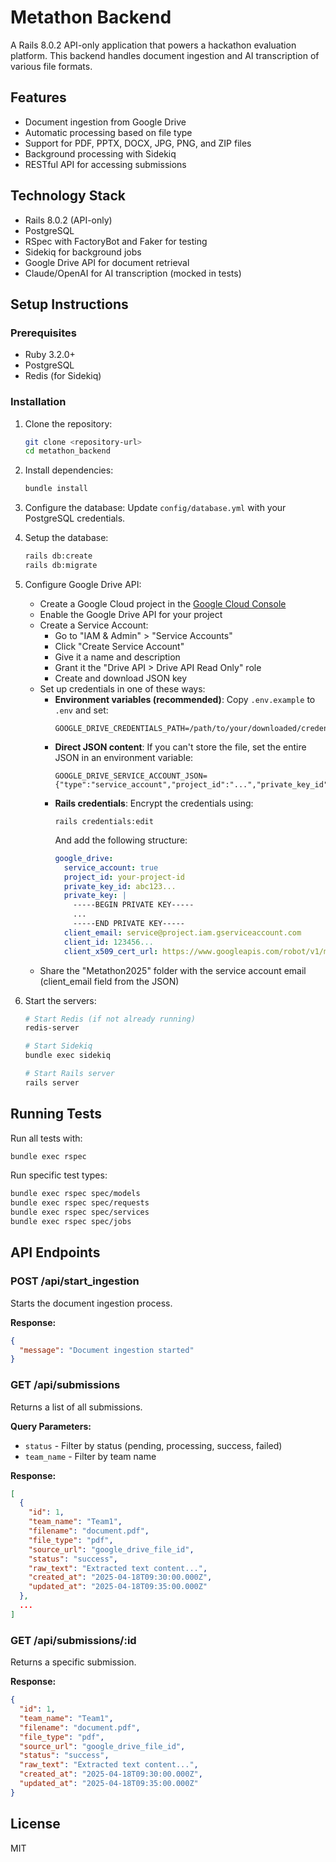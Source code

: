 # Metathon Backend

A Rails 8.0.2 API-only application that powers a hackathon evaluation platform. This backend handles document ingestion and AI transcription of various file formats.

## Features

- Document ingestion from Google Drive
- Automatic processing based on file type
- Support for PDF, PPTX, DOCX, JPG, PNG, and ZIP files
- Background processing with Sidekiq
- RESTful API for accessing submissions

## Technology Stack

- Rails 8.0.2 (API-only)
- PostgreSQL
- RSpec with FactoryBot and Faker for testing
- Sidekiq for background jobs
- Google Drive API for document retrieval
- Claude/OpenAI for AI transcription (mocked in tests)

## Setup Instructions

### Prerequisites

- Ruby 3.2.0+
- PostgreSQL
- Redis (for Sidekiq)

### Installation

1. Clone the repository:
   ```bash
   git clone <repository-url>
   cd metathon_backend
   ```

2. Install dependencies:
   ```bash
   bundle install
   ```

3. Configure the database:
   Update `config/database.yml` with your PostgreSQL credentials.

4. Setup the database:
   ```bash
   rails db:create
   rails db:migrate
   ```

5. Configure Google Drive API:
   - Create a Google Cloud project in the [Google Cloud Console](https://console.cloud.google.com/)
   - Enable the Google Drive API for your project
   - Create a Service Account:
     - Go to "IAM & Admin" > "Service Accounts"
     - Click "Create Service Account"
     - Give it a name and description
     - Grant it the "Drive API > Drive API Read Only" role
     - Create and download JSON key
   - Set up credentials in one of these ways:
     - **Environment variables (recommended)**: Copy `.env.example` to `.env` and set:
       ```
       GOOGLE_DRIVE_CREDENTIALS_PATH=/path/to/your/downloaded/credentials.json
       ```
     - **Direct JSON content**: If you can't store the file, set the entire JSON in an environment variable:
       ```
       GOOGLE_DRIVE_SERVICE_ACCOUNT_JSON={"type":"service_account","project_id":"...","private_key_id":"...","private_key":"...","client_email":"...","client_id":"...","auth_uri":"...","token_uri":"...","auth_provider_x509_cert_url":"...","client_x509_cert_url":"..."}
       ```
     - **Rails credentials**: Encrypt the credentials using:
       ```
       rails credentials:edit
       ```
       And add the following structure:
       ```yaml
       google_drive:
         service_account: true
         project_id: your-project-id
         private_key_id: abc123...
         private_key: |
           -----BEGIN PRIVATE KEY-----
           ...
           -----END PRIVATE KEY-----
         client_email: service@project.iam.gserviceaccount.com
         client_id: 123456...
         client_x509_cert_url: https://www.googleapis.com/robot/v1/metadata/x509/service%40project.iam.gserviceaccount.com
       ```
   - Share the "Metathon2025" folder with the service account email (client_email field from the JSON)

6. Start the servers:
   ```bash
   # Start Redis (if not already running)
   redis-server

   # Start Sidekiq
   bundle exec sidekiq

   # Start Rails server
   rails server
   ```

## Running Tests

Run all tests with:
```bash
bundle exec rspec
```

Run specific test types:
```bash
bundle exec rspec spec/models
bundle exec rspec spec/requests
bundle exec rspec spec/services
bundle exec rspec spec/jobs
```

## API Endpoints

### POST /api/start_ingestion
Starts the document ingestion process.

**Response:**
```json
{
  "message": "Document ingestion started"
}
```

### GET /api/submissions
Returns a list of all submissions.

**Query Parameters:**
- `status` - Filter by status (pending, processing, success, failed)
- `team_name` - Filter by team name

**Response:**
```json
[
  {
    "id": 1,
    "team_name": "Team1",
    "filename": "document.pdf",
    "file_type": "pdf",
    "source_url": "google_drive_file_id",
    "status": "success",
    "raw_text": "Extracted text content...",
    "created_at": "2025-04-18T09:30:00.000Z",
    "updated_at": "2025-04-18T09:35:00.000Z"
  },
  ...
]
```

### GET /api/submissions/:id
Returns a specific submission.

**Response:**
```json
{
  "id": 1,
  "team_name": "Team1",
  "filename": "document.pdf",
  "file_type": "pdf",
  "source_url": "google_drive_file_id",
  "status": "success",
  "raw_text": "Extracted text content...",
  "created_at": "2025-04-18T09:30:00.000Z",
  "updated_at": "2025-04-18T09:35:00.000Z"
}
```

## License

MIT
